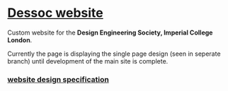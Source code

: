 # [Dessoc website](union.ac.uk/guilds/dessoc)

Custom website for the **Design Engineering Society, Imperial College London**.

Currently the page is displaying the single page design (seen in seperate branch) until development of the main site is complete.

### [website design specification](https://docs.google.com/document/d/1zO0lkx6aalg8MK5qFK7tKenE__GAgN_2_FuglzkqVYg/edit)
